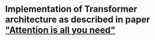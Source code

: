 # Implementation of Transformer architecture as described in paper ["Attention is all you need"](https://arxiv.org/abs/1706.03762)